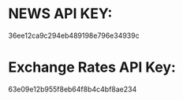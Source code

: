 # NEWS API KEY: 
36ee12ca9c294eb489198e796e34939c

# Exchange Rates API Key:
63e09e12b955f8eb64f8b4c4bf8ae234

